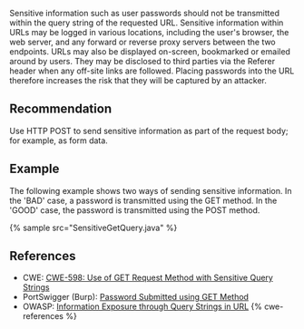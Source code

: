 Sensitive information such as user passwords should not be transmitted within the query string of the requested URL. Sensitive information within URLs may be logged in various locations, including the user's browser, the web server, and any forward or reverse proxy servers between the two endpoints. URLs may also be displayed on-screen, bookmarked or emailed around by users. They may be disclosed to third parties via the Referer header when any off-site links are followed. Placing passwords into the URL therefore increases the risk that they will be captured by an attacker.


## Recommendation
Use HTTP POST to send sensitive information as part of the request body; for example, as form data.


## Example
The following example shows two ways of sending sensitive information. In the 'BAD' case, a password is transmitted using the GET method. In the 'GOOD' case, the password is transmitted using the POST method.

{% sample src="SensitiveGetQuery.java" %}

## References
* CWE: [CWE-598: Use of GET Request Method with Sensitive Query Strings](https://cwe.mitre.org/data/definitions/598.html)
* PortSwigger (Burp): [Password Submitted using GET Method](https://portswigger.net/kb/issues/00400300_password-submitted-using-get-method)
* OWASP: [Information Exposure through Query Strings in URL](https://owasp.org/www-community/vulnerabilities/Information_exposure_through_query_strings_in_url)
{% cwe-references %}
